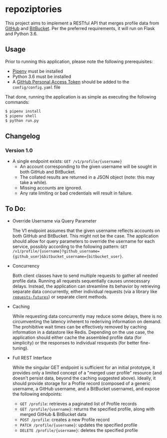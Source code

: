 # repoziptories
This project aims to implement a RESTful API that merges profile data from [GitHub](https://github.com) and [BitBucket](https://bitbucket.org). Per the preferred requirements, it will run on Flask and Python 3.6.

## Usage
Prior to running this application, please note the following prerequisites:

  - [Pipenv](https://pipenv.readthedocs.io/en/latest/) must be installed
  - Python 3.6 must be installed
  - A [GitHub Personal Access Token](https://github.com/settings/tokens) should be added to the `config/config.yaml` file

That done, running the application is as simple as executing the following commands:
```bash
$ pipenv install
$ pipenv shell
$ python run.py
```

## Changelog
### Version 1.0
  - A single endpoint exists: `GET /v1/profile/{username}`
    - An account corresponding to the given username will be sought in both GitHub and BitBucket.
    - The collated results are returned in a JSON object (note: this may take a while).
    - Missing accounts are ignored.
    - Any rate limiting or bad credentials will result in failure.

## To Do:
  - Override Username via Query Parameter

      The V1 endpoint assumes that the given username reflects accounts on both GitHub and BitBucket. This might not be the case. The application should allow for query parameters to override the username for each service, possibly according to the following pattern: `GET /v1/profile/{username}?github_username={github_user}&bitbucket_username={bitbucket_user}`.

  - Concurrency

      Both client classes have to send multiple requests to gather all needed profile data. Running all requests sequentially causes unnecessary delays. Instead, the application can streamline its behavior by retrieving separate data concurrently, either individual requests (via a library like [`requests-futures`](https://github.com/ross/requests-futures)) or separate client methods.

  - Caching

      While requesting data concurrently may reduce some delays, there is no circumventing the latency inherent to rederiving information on demand. The prohibitive wait times can be effectively removed by caching information in a datastore like Redis. Depending on the use case, the application should either cache the assembled profile data (for simplicity) or the responses to individual resquests (for better fine-tuning).

  - Full REST Interface

      While the singular GET endpoint is sufficient for an initial prototype, it provides only a limited concept of a "merged user profile" resource (and doesn't persist data, beyond the caching suggested above). Ideally, it should provide storage for a Profile record (composed of a generic username, a GitHub username, and a BitBucket username), and expose the following endpoints:
      - `GET /profile`: retrieves a paginated list of Profile records
      - `GET /profile/{username}`: returns the specified profile, along with merged GitHub & BitBucket data
      - `POST /profile`: creates a new Profile record
      - `PATCH /profile/{username}`: updates the specified profile
      - `DELETE /profile/{username}`: deletes the specified profile
